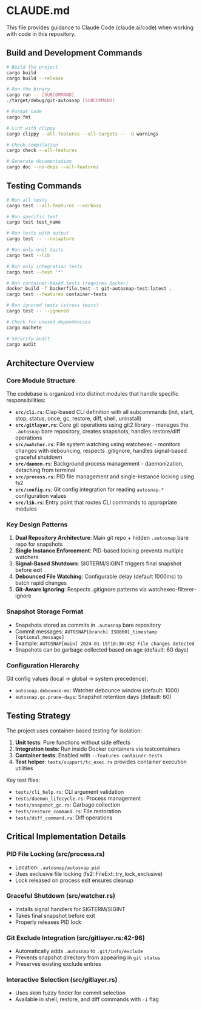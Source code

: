 # CLAUDE.md

This file provides guidance to Claude Code (claude.ai/code) when working with code in this repository.

## Build and Development Commands

```bash
# Build the project
cargo build
cargo build --release

# Run the binary
cargo run -- [SUBCOMMAND]
./target/debug/git-autosnap [SUBCOMMAND]

# Format code
cargo fmt

# Lint with clippy
cargo clippy --all-features --all-targets -- -D warnings

# Check compilation
cargo check --all-features

# Generate documentation
cargo doc --no-deps --all-features
```

## Testing Commands

```bash
# Run all tests
cargo test --all-features --verbose

# Run specific test
cargo test test_name

# Run tests with output
cargo test -- --nocapture

# Run only unit tests
cargo test --lib

# Run only integration tests  
cargo test --test '*'

# Run container-based tests (requires Docker)
docker build -f Dockerfile.test -t git-autosnap-test:latest .
cargo test --features container-tests

# Run ignored tests (stress tests)
cargo test -- --ignored

# Check for unused dependencies
cargo machete

# Security audit
cargo audit
```

## Architecture Overview

### Core Module Structure

The codebase is organized into distinct modules that handle specific responsibilities:

- **`src/cli.rs`**: Clap-based CLI definition with all subcommands (init, start, stop, status, once, gc, restore, diff, shell, uninstall)
- **`src/gitlayer.rs`**: Core git operations using git2 library - manages the `.autosnap` bare repository, creates snapshots, handles restore/diff operations
- **`src/watcher.rs`**: File system watching using watchexec - monitors changes with debouncing, respects .gitignore, handles signal-based graceful shutdown
- **`src/daemon.rs`**: Background process management - daemonization, detaching from terminal
- **`src/process.rs`**: PID file management and single-instance locking using fs2
- **`src/config.rs`**: Git config integration for reading `autosnap.*` configuration values
- **`src/lib.rs`**: Entry point that routes CLI commands to appropriate modules

### Key Design Patterns

1. **Dual Repository Architecture**: Main git repo + hidden `.autosnap` bare repo for snapshots
2. **Single Instance Enforcement**: PID-based locking prevents multiple watchers
3. **Signal-Based Shutdown**: SIGTERM/SIGINT triggers final snapshot before exit
4. **Debounced File Watching**: Configurable delay (default 1000ms) to batch rapid changes
5. **Git-Aware Ignoring**: Respects .gitignore patterns via watchexec-filterer-ignore

### Snapshot Storage Format

- Snapshots stored as commits in `.autosnap` bare repository
- Commit messages: `AUTOSNAP[branch] ISO8601_timestamp [optional_message]`
- Example: `AUTOSNAP[main] 2024-01-15T10:30:45Z File changes detected`
- Snapshots can be garbage collected based on age (default: 60 days)

### Configuration Hierarchy

Git config values (local → global → system precedence):
- `autosnap.debounce-ms`: Watcher debounce window (default: 1000)
- `autosnap.gc.prune-days`: Snapshot retention days (default: 60)

## Testing Strategy

The project uses container-based testing for isolation:

1. **Unit tests**: Pure functions without side effects
2. **Integration tests**: Run inside Docker containers via testcontainers
3. **Container tests**: Enabled with `--features container-tests`
4. **Test helper**: `tests/support/tc_exec.rs` provides container execution utilities

Key test files:
- `tests/cli_help.rs`: CLI argument validation
- `tests/daemon_lifecycle.rs`: Process management
- `tests/snapshot_gc.rs`: Garbage collection
- `tests/restore_command.rs`: File restoration
- `tests/diff_command.rs`: Diff operations

## Critical Implementation Details

### PID File Locking (src/process.rs)
- Location: `.autosnap/autosnap.pid`
- Uses exclusive file locking (fs2::FileExt::try_lock_exclusive)
- Lock released on process exit ensures cleanup

### Graceful Shutdown (src/watcher.rs)
- Installs signal handlers for SIGTERM/SIGINT
- Takes final snapshot before exit
- Properly releases PID lock

### Git Exclude Integration (src/gitlayer.rs:42-96)
- Automatically adds `.autosnap` to `.git/info/exclude`
- Prevents snapshot directory from appearing in `git status`
- Preserves existing exclude entries

### Interactive Selection (src/gitlayer.rs)
- Uses skim fuzzy finder for commit selection
- Available in shell, restore, and diff commands with `-i` flag
